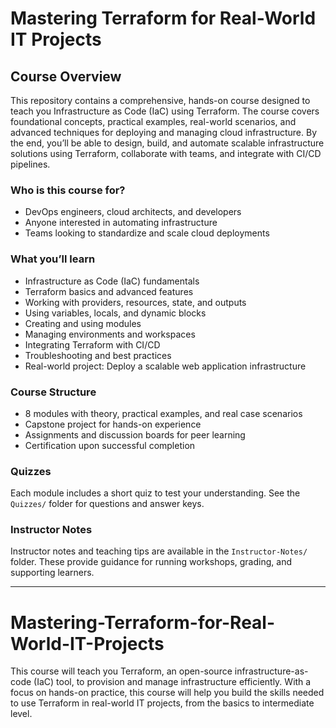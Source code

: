 # Mastering Terraform for Real-World IT Projects

## Course Overview

This repository contains a comprehensive, hands-on course designed to teach you Infrastructure as Code (IaC) using Terraform. The course covers foundational concepts, practical examples, real-world scenarios, and advanced techniques for deploying and managing cloud infrastructure. By the end, you’ll be able to design, build, and automate scalable infrastructure solutions using Terraform, collaborate with teams, and integrate with CI/CD pipelines.

### Who is this course for?
- DevOps engineers, cloud architects, and developers
- Anyone interested in automating infrastructure
- Teams looking to standardize and scale cloud deployments

### What you’ll learn
- Infrastructure as Code (IaC) fundamentals
- Terraform basics and advanced features
- Working with providers, resources, state, and outputs
- Using variables, locals, and dynamic blocks
- Creating and using modules
- Managing environments and workspaces
- Integrating Terraform with CI/CD
- Troubleshooting and best practices
- Real-world project: Deploy a scalable web application infrastructure

### Course Structure
- 8 modules with theory, practical examples, and real case scenarios
- Capstone project for hands-on experience
- Assignments and discussion boards for peer learning
- Certification upon successful completion

### Quizzes
Each module includes a short quiz to test your understanding. See the `Quizzes/` folder for questions and answer keys.

### Instructor Notes
Instructor notes and teaching tips are available in the `Instructor-Notes/` folder. These provide guidance for running workshops, grading, and supporting learners.

---
# Mastering-Terraform-for-Real-World-IT-Projects
This course will teach you Terraform, an open-source infrastructure-as-code (IaC) tool, to provision and manage infrastructure efficiently. With a focus on hands-on practice, this course will help you build the skills needed to use Terraform in real-world IT projects, from the basics to intermediate level.
